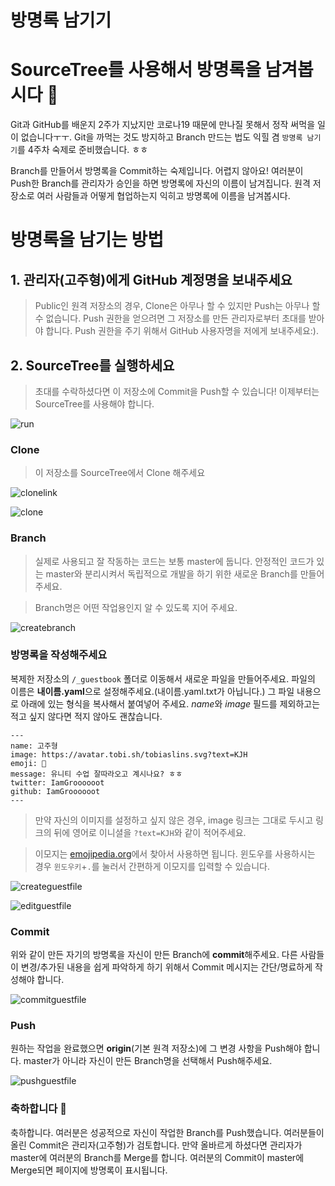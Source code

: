 # 방명록 남기기
# SourceTree를 사용해서 방명록을 남겨봅시다 📓

Git과 GitHub를 배운지 2주가 지났지만 코로나19 때문에 만나질 못해서 정작 써먹을 일이 없습니다ㅜㅜ. 
Git을 까먹는 것도 방지하고 Branch 만드는 법도 익힐 겸 `방명록 남기기`를 4주차 숙제로 준비했습니다. ㅎㅎ

Branch를 만들어서 방명록을 Commit하는 숙제입니다. 어렵지 않아요!
여러분이 Push한 Branch를 관리자가 승인을 하면 방명록에 자신의 이름이 남겨집니다. 
원격 저장소로 여러 사람들과 어떻게 협업하는지 익히고 방명록에 이름을 남겨봅시다.

# 방명록을 남기는 방법

## 1. 관리자(고주형)에게 GitHub 계정명을 보내주세요

> Public인 원격 저장소의 경우, Clone은 아무나 할 수 있지만 Push는 아무나 할 수 없습니다. Push 권한을 얻으려면 그 저장소를 만든 관리자로부터 초대를 받아야 합니다. Push 권한을 주기 위해서 GitHub 사용자명을 저에게 보내주세요:).

## 2. SourceTree를 실행하세요
> 초대를 수락하셨다면 이 저장소에 Commit을 Push할 수 있습니다! 
> 이제부터는 SourceTree를 사용해야 합니다.

![run](.github/images/runsourcetree.JPG)

### Clone

> 이 저장소를 SourceTree에서 Clone 해주세요

![clonelink](.github/images/clone1.jpg)

![clone](.github/images/clone2.jpg)

### Branch

> 실제로 사용되고 잘 작동하는 코드는 보통 master에 둡니다. 
> 안정적인 코드가 있는 master와 분리시켜서 독립적으로 개발을 하기 위한 새로운 Branch를 만들어주세요.

> Branch명은 어떤 작업용인지 알 수 있도록 지어 주세요.

![createbranch](.github/images/createbranch.gif)

### 방명록을 작성해주세요

복제한 저장소의 `/_guestbook` 폴더로 이동해서 새로운 파일을 만들어주세요. 파일의 이름은 **내이름.yaml**으로 설정해주세요.(내이름.yaml.txt가 아닙니다.) 그 파일 내용으로 아래에 있는 형식을 복사해서 붙여넣어 주세요. *name*와 *image* 필드를 제외하고는 적고 싶지 않다면 적지 않아도 괜찮습니다.

```
---
name: 고주형
image: https://avatar.tobi.sh/tobiaslins.svg?text=KJH
emoji: 🌴
message: 유니티 수업 잘따라오고 계시나요? ㅎㅎ
twitter: IamGroooooot
github: IamGroooooot
---
```

> 만약 자신의 이미지를 설정하고 싶지 않은 경우, image 링크는 그대로 두시고 링크의 뒤에 영어로 이니셜을 `?text=KJH`와 같이 적어주세요.

> 이모지는 [emojipedia.org](https://emojipedia.org/)에서 찾아서 사용하면 됩니다. 윈도우를 사용하시는 경우 `윈도우키`+`.`를 눌러서 간편하게 이모지를 입력할 수 있습니다.

![createguestfile](.github/images/createguestfile.gif)

![editguestfile](.github/images/editguestfile.gif)

### Commit

위와 같이 만든 자기의 방명록을 자신이 만든 Branch에 **commit**해주세요. 
다른 사람들이 변경/추가된 내용을 쉽게 파악하게 하기 위해서 Commit 메시지는 간단/명료하게 작성해야 합니다.

![commitguestfile](.github/images/commitguestfile.gif)

### Push

원하는 작업을 완료했으면 **origin**(기본 원격 저장소)에 그 변경 사항을 Push해야 합니다. master가 아니라 자신이 만든 Branch명을 선택해서 Push해주세요. 

![pushguestfile](.github/images/pushguestfile.gif)

### 축하합니다 :tada:

축하합니다. 여러분은 성공적으로 자신이 작업한 Branch를 Push했습니다. 여러분들이 올린 Commit은 관리자(고주형)가 검토합니다. 만약 올바르게 하셨다면 관리자가 master에 여러분의 Branch를 Merge를 합니다. 여러분의 Commit이 master에 Merge되면 페이지에 방명록이 표시됩니다.
